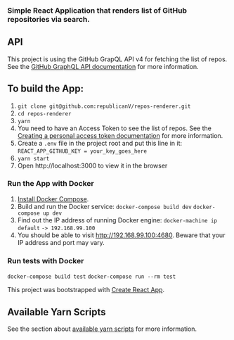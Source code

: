 ### Simple React Application that renders list of GitHub repositories via search.

## API
This project is using the GitHub GrapQL API v4 for fetching the list of repos.
See the [GitHub GraphQL API documentation](https://docs.github.com/graphql) for more information.

## To build the App:
1. `git clone git@github.com:republicanV/repos-renderer.git`
2. `cd repos-renderer`
3. `yarn`
4. You need to have an Access Token to see the list of repos.
See the [Creating a personal access token documentation](https://docs.github.com/en/free-pro-team@latest/github/authenticating-to-github/creating-a-personal-access-token) for more information.
5. Create a `.env` file in the project root and put this line in it:
`REACT_APP_GITHUB_KEY = your_key_goes_here`
6. `yarn start`
7. Open http://localhost:3000 to view it in the browser

### Run the App with Docker
1. [Install Docker Compose](https://docs.docker.com/compose/install/).
2. Build and run the Docker service:
`docker-compose build dev` 
`docker-compose up dev`
3. Find out the IP address of running Docker engine:
`docker-machine ip default`
`-> 192.168.99.100`
4. You should be able to visit http://192.168.99.100:4680. Beware that your IP address and port may vary.

### Run tests with Docker
`docker-compose build test`
`docker-compose run --rm test`

This project was bootstrapped with [Create React App](https://github.com/facebook/create-react-app).
## Available Yarn Scripts

See the section about [available yarn scripts](docs/available-scripts.md) for more information.
